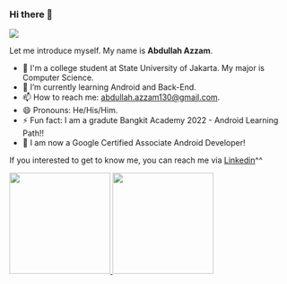 ### Hi there 👋

<!--
**pemeluksenja/pemeluksenja** is a ✨ _special_ ✨ repository because its `README.md` (this file) appears on your GitHub profile.

Here are some ideas to get you started:

- 🔭 I’m currently working on ...

- 👯 I’m looking to collaborate on ...
- 🤔 I’m looking for help with ...
- 💬 Ask me about ...
- 📫 How to reach me: ...
- 😄 Pronouns: ...
- ⚡ Fun fact: ...
-->
![](https://komarev.com/ghpvc/?username=pemeluksenja&style=flat)

Let me introduce myself. My name is **Abdullah Azzam**. 
- 🔭 I'm a college student at State University of Jakarta. My major is Computer Science.
- 🌱 I’m currently learning Android and Back-End.
- 📫 How to reach me: abdullah.azzam130@gmail.com.
- 😄 Pronouns: He/His/Him.
- ⚡ Fun fact: I am a gradute Bangkit Academy 2022 - Android Learning Path!!
- 🥳 I am now a Google Certified Associate Android Developer!

If you interested to get to know me, you can reach me via [Linkedin](https://www.linkedin.com/in/abdullah-azzam-/)^^

<p align="left">
<a href="https://github.com/pemeluksenja">
  <img height="180em" src="https://github-readme-stats-eight-theta.vercel.app/api?username=pemeluksenja&show_icons=true&theme=algolia&include_all_commits=true&count_private=true"/>
  <img height="180em" src="https://github-readme-stats-eight-theta.vercel.app/api/top-langs/?username=pemeluksenja&layout=compact&langs_count=11&theme=algolia"/>
</a>
</p>
